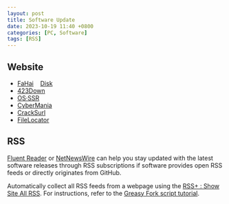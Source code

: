 ```yaml
---
layout: post
title: Software Update
date: 2023-10-19 11:40 +0800
categories: [PC, Software]
tags: [RSS]
---
```


## Website

- [FaHai](https://www.fahai.org)&nbsp;&nbsp;<i class="fa-regular fa-heart fa-beat" style="color: pink;"></i>&nbsp;&nbsp;[Disk](https://www.fahai.org/aDisk)
- [423Down](https://www.423down.com)
- [OS·SSR](https://www.osssr.com)
- [CyberMania](https://www.cybermania.ws)
- [CrackSurl](https://distro.cracksurl.com/radixx11-releases)
- [FileLocator](https://downloadlynet.ir/?s=filelocator)

## RSS

[Fluent Reader](https://github.com/yang991178/fluent-reader) or [NetNewsWire](https://netnewswire.com/) can help you stay updated with the latest software releases through RSS subscriptions if software provides open RSS feeds or directly originates from GitHub.

Automatically collect all RSS feeds from a webpage using the [RSS+ : Show Site All RSS](https://greasyfork.org/zh-CN/scripts/373252-rss-show-site-all-rss). For instructions, refer to the [Greasy Fork script tutorial](https://greasyfork.org/zh-CN).
